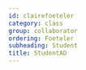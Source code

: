 ```yaml
---
id: clairefoeteler
category: class 
group: collaborator
ordering: Foeteler
subheading: Student
title: StudentAD
---
```


